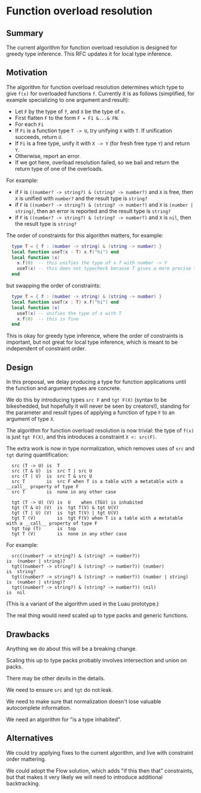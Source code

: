 # Function overload resolution

## Summary

The current algorithm for function overload resolution is designed for
greedy type inference. This RFC updates it for local type inference.

## Motivation

The algorithm for function overload resolution determines which type
to give `f(x)` for overloaded functions `f`. Currently it is as
follows (simplified, for example specializing to one argument and
result):

* Let `F` by the type of `f`, and `X` be the type of `x`.
* First flatten `F` to the form `F = F1 &...& FN`.
* For each `Fi`
 * If `Fi` is a function type `T -> U`, try unifying `X` with `T`. If unification succeeds, return `U`.
 * If `Fi` is a free type, unify it with `X -> Y` (for fresh free type `Y`) and return `Y`.
 * Otherwise, report an error.
* If we got here, overload resolution failed, so we bail and return the return type of one of the overloads.

For example:

* if `F` is `((number? -> string?) & (string? -> number?)` and `X` is free, then `X` is unified with `number?` and the result type is `string?`
* if `F` is `((number? -> string?) & (string? -> number?)` and `X` is `(number | string)`, then an error is reported and the result type is `string?`
* if `F` is `((number? -> string?) & (string? -> number?)` and `X` is `nil`, then the result type is `string?`

The order of constraints for this algorithm matters, for example:

```lua
  type T = { f : (number -> string) & (string -> number) }
  local function useT(x : T) x.f("hi") end
  local function (x)
    x.f(0)  -- this unifies the type of x.f with number -> Y
    useT(x) -- this does not typecheck because T gives a more precise type for f
  end
```

but swapping the order of constraints:
```lua
  type T = { f : (number -> string) & (string -> number) }
  local function useT(x : T) x.f("hi") end
  local function (x)
    useT(x) -- unifies the type of x with T
    x.f(0)  -- this is fine
  end
```

This is okay for greedy type inference, where the order of constraints
is important, but not great for local type inference, which is meant
to be independent of constraint order.

## Design

In this proposal, we delay producing a type for function applications until the function and argument types are concrete.

We do this by introducing types `src F` and `tgt F(X)` (syntax to be bikeshedded, but
hopefully it will never be seen by creators!), standing for the parameter and
result types of applying a function of type `F` to an argument of type `X`.

The algorithm for function overload resolution is now trivial: the type of `f(x)` is just `tgt F(X)`, and this introduces a constraint `X <: src(F)`.

The extra work is now in type normalization, which removes uses of `src` and `tgt` during quantification:

```
  src (T -> U) is  T 
  src (T & U)  is  src T | src U
  src (T | U)  is  src T & src U
  src T        is  src F when T is a table with a metatable with a __call__ property of type F
  src T        is  none in any other case

  tgt (T -> U) (V) is  U    when (T&V) is inhabited
  tgt (T & U) (V)  is  tgt T(V) & tgt U(V)
  tgt (T | U) (V)  is  tgt T(V) | tgt U(V)
  tgt T (V)        is  tgt F(V) when T is a table with a metatable with a __call__ property of type F
  tgt top (T)      is  top
  tgt T (V)        is  none in any other case
```

For example:

```
  src((number? -> string?) & (string? -> number?))                    is  (number | string)?
  tgt((number? -> string?) & (string? -> number?)) (number)           is  string?
  tgt((number? -> string?) & (string? -> number?)) (number | string)  is  (number | string)?
  tgt((number? -> string?) & (string? -> number?)) (nil)              is  nil
```

(This is a variant of the algorithm used in the Luau prototype.)

The real thing would need scaled up to type packs and generic functions.

## Drawbacks

Anything we do about this will be a breaking change.

Scaling this up to type packs probably involves intersection and union on packs.

There may be other devils in the details.

We need to ensure `src` and `tgt` do not leak.

We need to make sure that normalization doesn't lose valuable autocomplete information.

We need an algorithm for "is a type inhabited".

## Alternatives

We could try applying fixes to the current algorithm, and live with constraint order mattering.

We could adopt the Flow solution, which adds "if this then that" constraints, but that makes it very likely we will need to introduce additional backtracking.
